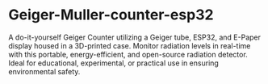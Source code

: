 # Geiger-Muller-counter-esp32
A do-it-yourself Geiger Counter utilizing a Geiger tube, ESP32, and E-Paper display housed in a 3D-printed case. Monitor radiation levels in real-time with this portable, energy-efficient, and open-source radiation detector. Ideal for educational, experimental, or practical use in ensuring environmental safety.
